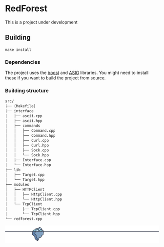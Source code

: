 # RedForest

This is a project under development

## Building

`make install`

### Dependencies

The project uses the [boost](https://www.boost.org/) and [ASIO](https://www.boost.org/doc/libs/1_75_0/doc/html/boost_asio.html) libraries.
You might need to install these if you want to build the project from source.

### Building structure

```
src/
├── (Makefile)
├── interface
│   ├── ascii.cpp
│   ├── ascii.hpp
│   ├── commands
│   │   ├── Command.cpp
│   │   ├── Command.hpp
│   │   ├── Curl.cpp
│   │   ├── Curl.hpp
│   │   ├── Sock.cpp
│   │   └── Sock.hpp
│   ├── Interface.cpp
│   └── Interface.hpp
├── lib
│   ├── Target.cpp
│   └── Target.hpp
├── modules
│   ├── HTTPClient
│   │   ├── HttpClient.cpp
│   │   └── HttpClient.hpp
│   └── TcpClient
│       ├── TcpClient.cpp
│       └── TcpClient.hpp
└── redforest.cpp
```

![error displaying image -> media/footer.svg](media/footer.svg?raw=true "Title")


